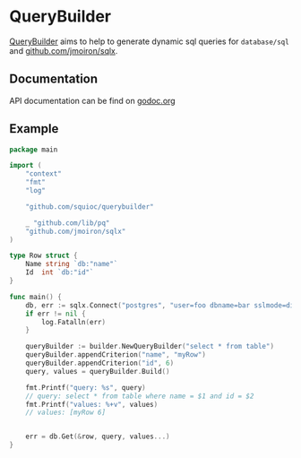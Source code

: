 # QueryBuilder

[QueryBuilder](https://github.com/squioc/querybuilder) aims to help to generate dynamic sql queries for `database/sql` and [github.com/jmoiron/sqlx](http://jmoiron.github.io/sqlx/).

## Documentation

API documentation can be find on [godoc.org](https://godoc.org/github.com/squioc/querybuilder)

## Example

```go
package main

import (
    "context"
    "fmt"
    "log"

    "github.com/squioc/querybuilder"

    _ "github.com/lib/pq"
    "github.com/jmoiron/sqlx" 
)

type Row struct {
    Name string `db:"name"`
    Id  int `db:"id"`
}

func main() {
    db, err := sqlx.Connect("postgres", "user=foo dbname=bar sslmode=disable")
    if err != nil {
        log.Fatalln(err)
    }

    queryBuilder := builder.NewQueryBuilder("select * from table")
    queryBuilder.appendCriterion("name", "myRow")
    queryBuilder.appendCriterion("id", 6)
    query, values = queryBuilder.Build()

    fmt.Printf("query: %s", query)
    // query: select * from table where name = $1 and id = $2
    fmt.Printf("values: %+v", values)
    // values: [myRow 6]


    err = db.Get(&row, query, values...)
}
```
